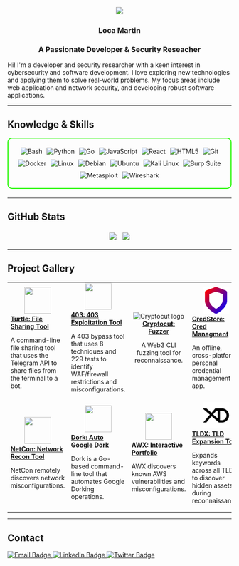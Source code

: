 <p align="center"><img src="https://github.com/user-attachments/assets/707ab373-4a14-4887-aa0f-d5d549f8c3e8"/></p>

<h3 align="center">Loca Martin</h3>
<h3 align="center">A Passionate Developer & Security Reseacher</h3>
<p>
Hi! I'm a developer and security researcher with a keen interest in cybersecurity and software development. I love exploring new technologies and applying them to solve real-world problems. My focus areas include web application and network security, and developing robust software applications.
</p>
<hr>
<h2 id="knowledge_skills" align=''>Knowledge & Skills </h2>
<div style="border: 2px solid #22F700; border-radius: 10px; padding: 20px; margin-bottom: 20px;">
  <div align="left" style="display: flex; flex-wrap: wrap; justify-content: center; gap: 10px;">
      <img src="https://img.shields.io/badge/Bash-4EAA25?style=for-the-badge&logo=gnu-bash&color=000000" alt="Bash" />
      <img src="https://img.shields.io/badge/Python-3776AB?style=for-the-badge&logo=python&color=000000" alt="Python" />
      <img src="https://img.shields.io/badge/Go-00ADD8?style=for-the-badge&logo=go&color=000000" alt="Go" />
      <img src="https://img.shields.io/badge/JavaScript-F7DF1E?style=for-the-badge&logo=javascript&color=000000" alt="JavaScript" />
      <img src="https://img.shields.io/badge/React-61DAFB?style=for-the-badge&logo=react&color=000000" alt="React" />
      <img src="https://img.shields.io/badge/HTML5-5D4B6C?style=for-the-badge&logo=html5&color=000000" alt="HTML5" />
      <img src="https://img.shields.io/badge/Git-F05032?style=for-the-badge&logo=git&color=000000" alt="Git" />
      <img src="https://img.shields.io/badge/Docker-2496ED?style=for-the-badge&logo=docker&color=000000" alt="Docker" />
      <img src="https://img.shields.io/badge/Linux-FCC624?style=for-the-badge&logo=linux&color=000000" alt="Linux" />
      <img src="https://img.shields.io/badge/Debian-D70A53?style=for-the-badge&logo=debian&color=000000" alt="Debian" />
      <img src="https://img.shields.io/badge/Ubuntu-E95420?style=for-the-badge&logo=ubuntu&color=000000" alt="Ubuntu" />
      <img src="https://img.shields.io/badge/Kali_Linux-557C94?style=for-the-badge&logo=kali-linux&color=000000" alt="Kali Linux" />
      <img src="https://img.shields.io/badge/Burp_Suite-FF6633?style=for-the-badge&logo=burp-suite&color=000000" alt="Burp Suite" />
      <img src="https://img.shields.io/badge/Metasploit-008C8C?style=for-the-badge&logo=metasploit&color=000000" alt="Metasploit" />
      <img src="https://img.shields.io/badge/Wireshark-009639?style=for-the-badge&logo=wireshark&color=000000" alt="Wireshark" />
  </div>
</div>
<hr>

<h2 id="knowledge_skills" align=''>GitHub Stats</h2>
<div align="center">
  <img src="https://github-readme-stats.vercel.app/api/top-langs/?username=LocaMartin&layout=compact&theme=midnight-purple" width="400px" style="margin: 1%;" />
  <img src="https://github-readme-stats.vercel.app/api?username=LocaMartin&show_icons=true&theme=midnight-purple" width="52%" style="margin: 1%;" />
</div>

---

<h2>Project Gallery</h2>

<div align="center">
<table>
  <tbody>
    <tr>
      <td><a href="https://github.com/LocaMartin/turtle">
        <div align="center"><img src="https://camo.githubusercontent.com/f2453ea9034e4c7e2051b8a07c88c293f9a09e60d82a21225f455ed3c79bd93a/68747470733a2f2f6d65646961332e67697068792e636f6d2f6d656469612f76312e59326c6b505463354d4749334e6a45784e47566d4d584a6d4e57747a4d3356795a326472615764304e477472656e6c68596e646a6447566964475275644846354e32356b5a695a6c634431324d563970626e526c636d35686246396e61575a66596e6c666157516d5933513963772f726c43687a57547468576779412f67697068792e676966" style="height: 60px; width: 60px"/><br></div><b>Turtle: File Sharing Tool</b></a>
        <p>A command-line file sharing tool that uses the Telegram API to share files from the terminal to a bot.</p>
      </td>
      <td><a href="https://github.com/LocaMartin/403">
        <div align="center"><img src="https://raw.githubusercontent.com/gist/LocaMartin/348c933ad9bf812df4f5b1458949fa71/raw/c166b60561bd8b079ba3244c34702b6bd3b42932/403.svg" style="height: 60px; width: 60px" /></div><b>403: 403 Exploitation Tool</b></a>
        <p>A 403 bypass tool that uses 8 techniques and 229 tests to identify WAF/firewall restrictions and misconfigurations.</p>
      </td>
      <td align="center">
      <img src="https://raw.githubusercontent.com/LocaMartin/deathnote/main/hacking/web/bugbounty/crypto/coin.gif" style="height: 60px; width: 60px" alt="Cryptocut logo"/><br>
      <a href="https://github.com/LocaMartin/cryptocut"><b>Cryptocut: Fuzzer</b></a>
      <p>A Web3 CLI fuzzing tool for reconnaissance.</p>
    </td>
      <td><a href="https://github.com/LocaMartin/credstore">
        <div align="center"><img src="https://raw.githubusercontent.com/LocaMartin/credstore/refs/heads/main/.res/logo.svg" style="height: 60px; width: 60px"/><br></div><b>CredStore: Cred Managment</b></a>
        <p>An offline, cross-platform personal credential management app.</p>
      </td>
    </tr>
    <tr>
    <tr>
      <td><a href="https://github.com/LocaMartin/netcon">
        <div align="center"><img src="https://github.com/LocaMartin/netcon/blob/d949beddc879a1ce468c198c4af9a50eb86233a3/netexec.png" style="height: 60px; width: 60px"/><br></div><b>NetCon: Network Recon Tool</b></a>
        <p>NetCon remotely discovers network misconfigurations.</p>
      </td>
      <td><a href="https://github.com/LocaMartin/dork">
        <div align="center"><img src="https://github.com/LocaMartin/dork/raw/main/dork.png" style="height: 60px; width: 60px"/><br></div><b>Dork: Auto Google Dork</b></a>
        <p>Dork is a Go-based command-line tool that automates Google Dorking operations.</p>
      </td>
      <td><a href="https://github.com/LocaMartin/awx">
        <div align="center"><img src="https://private-user-images.githubusercontent.com/129671499/473551470-a4625b85-522b-4c94-a8e8-9f418074de9b.png?jwt=eyJhbGciOiJIUzI1NiIsInR5cCI6IkpXVCJ9.eyJpc3MiOiJnaXRodWIuY29tIiwiYXVkIjoicmF3LmdpdGh1YnVzZXJjb250ZW50LmNvbSIsImtleSI6ImtleTUiLCJleHAiOjE3NTQwNjkzMjAsIm5iZiI6MTc1NDA2OTAyMCwicGF0aCI6Ii8xMjk2NzE0OTkvNDczNTUxNDcwLWE0NjI1Yjg1LTUyMmItNGM5NC1hOGU4LTlmNDE4MDc0ZGU5Yi5wbmc_WC1BbXotQWxnb3JpdGhtPUFXUzQtSE1BQy1TSEEyNTYmWC1BbXotQ3JlZGVudGlhbD1BS0lBVkNPRFlMU0E1M1BRSzRaQSUyRjIwMjUwODAxJTJGdXMtZWFzdC0xJTJGczMlMkZhd3M0X3JlcXVlc3QmWC1BbXotRGF0ZT0yMDI1MDgwMVQxNzIzNDBaJlgtQW16LUV4cGlyZXM9MzAwJlgtQW16LVNpZ25hdHVyZT1jOGFhYjkwMDJlMzgwM2QyOGU5OTUzZTFlODY2MTJhMzQ2ZGI2ZDM4NzIxZmZiMTlkZGJjMjMzZWY5ZGY2MzJhJlgtQW16LVNpZ25lZEhlYWRlcnM9aG9zdCJ9.SN1lVqF9THDhgMei_9RGfo_Ho7FnjdTbD_XXyVY1nDY" style="height: 60px; width: 60px"/><br></div><b>AWX: Interactive Portfolio</b></a>
        <p>AWX discovers known AWS vulnerabilities and misconfigurations.</p>
      </td>
      <td><a href="https://github.com/LocaMartin/tldx">
        <div align="center"><img src="https://github.com/LocaMartin/tldx/raw/main/logo.png" style="height: 60px; width: 60px"/><br></div><b>TLDX: TLD Expansion Tool</b></a>
        <p>Expands keywords across all TLDs to discover hidden assets during reconnaissance.</p>
      </td>
    </tr>
  </tbody>
</table>
</div>

---

<h2>Contact</h2>
<p>
  <a href="mailto:your.email@example.com">
    <img src="https://img.shields.io/badge/Email-D14836?style=for-the-badge&logo=gmail&logoColor=white" alt="Email Badge" />
  </a>
  <a href="https://www.linkedin.com/in/loca-martin-014ab2278">
    <img src="https://img.shields.io/badge/LinkedIn-0077B5?style=for-the-badge&logo=linkedin&logoColor=white" alt="LinkedIn Badge" />
  </a>
  <a href="https://twitter.com/yourprofile">
    <img src="https://img.shields.io/badge/Twitter-1DA1F2?style=for-the-badge&logo=twitter&logoColor=white" alt="Twitter Badge" />
  </a>
</p>
